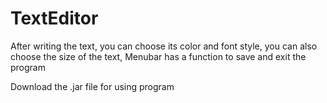 # TextEditor
Аfter writing the text, you can choose its color and font style, 
you can also choose the size of the text, Menubar has a function to save and exit the program

Download the .jar file for using program

